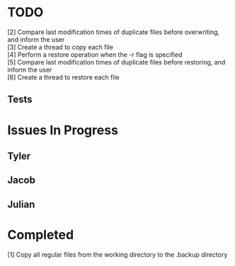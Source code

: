 # TODO #
[2] Compare last modification times of duplicate files before overwriting, and inform the user\
[3] Create a thread to copy each file\
[4] Perform a restore operation when the -r flag is specified\
[5] Compare last modification times of duplicate files before restoring, and inform the user\
[6] Create a thread to restore each file
## Tests ##

# Issues In Progress #

## Tyler ##

## Jacob ##

## Julian ##

# Completed #
[1] Copy all regular files from the working directory to the .backup directory
